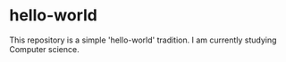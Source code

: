 # hello-world
This repository is a simple 'hello-world' tradition.
I am currently studying Computer science.
